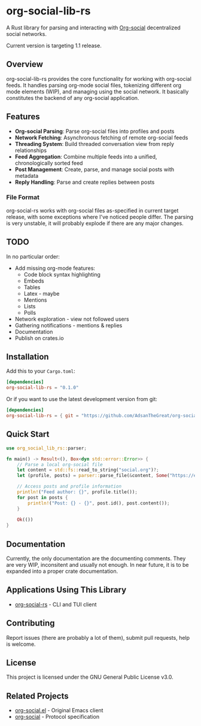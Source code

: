 # org-social-lib-rs

A Rust library for parsing and interacting with [Org-social](https://github.com/tanrax/org-social) decentralized social networks.

Current version is targeting 1.1 release.

## Overview

org-social-lib-rs provides the core functionality for working with org-social feeds. It handles parsing org-mode social files, tokenizing different org mode elements (WIP), and managing using the social network.
It basically constitutes the backend of any org-social application.

## Features

- **Org-social Parsing**: Parse org-social files into profiles and posts
- **Network Fetching**: Asynchronous fetching of remote org-social feeds
- **Threading System**: Build threaded conversation view from reply relationships
- **Feed Aggregation**: Combine multiple feeds into a unified, chronologically sorted feed
- **Post Management**: Create, parse, and manage social posts with metadata
- **Reply Handling**: Parse and create replies between posts

### File Format

org-social-rs works with org-social files as-specified in current target release, with some exceptions where I've noticed people differ. The parsing is very unstable, it will probably explode if there are any major changes.

## TODO
In no particular order:
- Add missing org-mode features:
  - Code block syntax highlighting
  - Embeds
  - Tables
  - Latex - maybe
  - Mentions
  - Lists
  - Polls
- Network exploration - view not followed users
- Gathering notifications - mentions & replies
- Documentation
- Publish on crates.io

## Installation

Add this to your `Cargo.toml`:

```toml
[dependencies]
org-social-lib-rs = "0.1.0"
```

Or if you want to use the latest development version from git:

```toml
[dependencies]
org-social-lib-rs = { git = "https://github.com/AdsanTheGreat/org-social-lib-rs" }
```

## Quick Start

```rust
use org_social_lib_rs::parser;

fn main() -> Result<(), Box<dyn std::error::Error>> {
    // Parse a local org-social file
    let content = std::fs::read_to_string("social.org")?;
    let (profile, posts) = parser::parse_file(&content, Some("https://example.com/social.org".to_string()));

    // Access posts and profile information
    println!("Feed author: {}", profile.title());
    for post in posts {
        println!("Post: {} - {}", post.id(), post.content());
    }
    
    Ok(())
}
```

## Documentation

Currently, the only documentation are the documenting comments. They are very WIP, inconsitent and usually not enough. In near future, it is to be expanded into a proper crate documentation.




## Applications Using This Library

- [org-social-rs](https://github.com/AdsanTheGreat/org-social-rs) - CLI and TUI client

## Contributing

Report issues (there are probably a lot of them), submit pull requests, help is welcome.

## License

This project is licensed under the GNU General Public License v3.0.

## Related Projects

- [org-social.el](https://github.com/tanrax/org-social.el) - Original Emacs client  
- [org-social](https://github.com/tanrax/org-social) - Protocol specification
